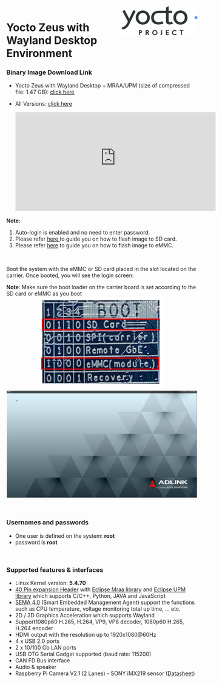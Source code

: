 <img align="right" src="YoctoImages.assets/yocto_project_eebe407216.png"  />  

# Yocto Zeus with Wayland Desktop Environment

<div class= "bullets">

### Binary Image Download Link
* Yocto Zeus with Wayland Desktop + MRAA/UPM (size of compressed file: 1.47 GB): [click here](https://hq0epm0west0us0storage.blob.core.windows.net/$web/public/SMARC/LEC-iMX8MP/Images/Yocto/LEC-iMX8MP-2G-IPi-SMARC-PLUS_Yocto-zeus_v1.3_20210519.zip)
* All Versions: <a data-toggle="collapse" data-target="#demo" href="#">click here</a>
  
    <div id="demo" class="iframe-container collapse" style="z-index: 100; background-color: white;"><iframe class="download-area" src="https://hq0epm0west0us0storage.z22.web.core.windows.net/?prefix=public/SMARC/LEC-iMX8MP/Images/Yocto/&amp;pageLevel=0" scrolling="no">
      	</iframe></div>
    <style>
    .iframe-container {
        width: 110%;
    }
    .download-area {
    	width:100%;
    	min-height: 260px;
    	height: 260px;
        border: none;
    }
    </style>

**Note:**
1. Auto-login is enabled and no need to enter password.     
2.  Please refer [here ](HowToFlashImageSD.html) to guide you on how to flash image to SD card.
3.   Please refer [here](HowToFlashImageeMMC.html) to guide you on how to flash image to eMMC.

<br>

Boot the system with the eMMC or SD card placed in the slot located on the carrier. Once booted, you will see the login screen:

**Note**: Make sure the boot loader on the carrier board is set according to the SD card or eMMC as you boot
<img src="YoctoImages.assets\Boot_loader.png" alt="logo" style="margin-left: auto; margin-right: auto; display: block;" />
<img src="YoctoImages.assets\yocto_boot_screen.png" alt="logo" style="zoom:100%; margin-left: auto; margin-right: auto; display: block;" />




<br/>

### Usernames and passwords

* One user is defined on the system: **root**
* password is **root**

<br/>

### Supported features & interfaces 


* Linux Kernel version: **5.4.70**
*  [40 Pin expansion Header](UserInterfaces.html) with [Eclipse Mraa library](https://github.com/eclipse/mraa) and [Eclipse UPM library](https://github.com/eclipse/upm) which supports C/C++, Python, JAVA and JavaScript
*  [SEMA 4.0](https://adlink-epm.github.io/sema-doc/#/) (Smart Embedded Management Agent) support the functions such as CPU temperature, voltage monitoring total up time, ... etc.
*  2D / 3D Graphics Acceleration which supports Wayland
*  Support1080p60 H.265, H.264, VP9, VP8 decoder, 1080p60 H.265, H.264 encoder
*  HDMI output with the resolution up to 1920x1080@60Hz
*  4 x USB 2.0 ports
*  2 x 10/100 Gb LAN ports
*  USB OTG Serial Gadget supported (baud rate: 115200)
*  CAN FD Bus interface
*  Audio & speaker
*  Raspberry Pi Camera V2.1 (2 Lanes) - SONY iMX219 sensor ([Datasheet](https://www.raspberrypi.org/documentation/hardware/camera/))

</div>
